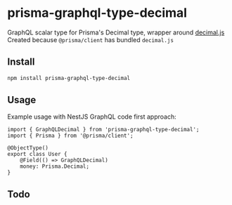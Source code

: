 # prisma-graphql-type-decimal

GraphQL scalar type for Prisma's Decimal type, wrapper around [decimal.js](https://github.com/MikeMcl/decimal.js/)  
Created because `@prisma/client` has bundled `decimal.js`

## Install

```sh
npm install prisma-graphql-type-decimal

```

## Usage

Example usage with NestJS GraphQL code first approach:

```
import { GraphQLDecimal } from 'prisma-graphql-type-decimal';
import { Prisma } from '@prisma/client';

@ObjectType()
export class User {
    @Field(() => GraphQLDecimal)
    money: Prisma.Decimal;
}

```

## Todo
